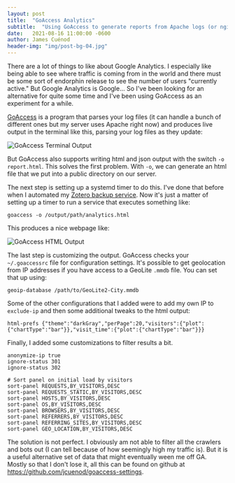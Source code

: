 ```yaml
---
layout: post
title:  "GoAccess Analytics"
subtitle:  "Using GoAccess to generate reports from Apache logs (or nginx, etc.)"
date:   2021-08-16 11:00:00 -0600
author: James Cuénod
header-img: "img/post-bg-04.jpg"
---
```


There are a lot of things to like about Google Analytics. I especially like being able to see where traffic is coming from in the world and there must be some sort of endorphin release to see the number of users "currently active." But Google Analytics is Google... So I've been looking for an alternative for quite some time and I've been using GoAccess as an experiment for a while.

[GoAccess](https://goaccess.io/) is a program that parses your log files (it can handle a bunch of different ones but my server uses Apache right now) and produces live output in the terminal like this, parsing your log files as they update:

![GoAccess Terminal Output](/bibletech/img/post-images/goaccess-terminal.png)

But GoAccess also supports writing html and json output with the switch `-o report.html`. This solves the first problem. With `-o`, we can generate an html file that we put into a public directory on our server.

The next step is setting up a systemd timer to do this. I've done that before when I automated my [Zotero backup service](https://jcuenod.github.io/bibletech/2020/06/14/zotero-github-backups/). Now it's just a matter of setting up a timer to run a service that executes something like:

```
goaccess -o /output/path/analytics.html
```

This produces a nice webpage like:

![GoAccess HTML Output](/bibletech/img/post-images/goaccess-html.png)

The last step is customizing the output. GoAccess checks your `~/.goaccessrc` file for configuration settings. It's possible to get geolocation from IP addresses if you have access to a GeoLite `.mmdb` file. You can set that up using:

```
geoip-database /path/to/GeoLite2-City.mmdb
```

Some of the other configurations that I added were to add my own IP to `exclude-ip` and then some additional tweaks to the html output:

```
html-prefs {"theme":"darkGray","perPage":20,"visitors":{"plot":{"chartType":"bar"}},"visit_time":{"plot":{"chartType":"bar"}}}
```

Finally, I added some customizations to filter results a bit.

```
anonymize-ip true
ignore-status 301
ignore-status 302

# Sort panel on initial load by visitors
sort-panel REQUESTS,BY_VISITORS,DESC
sort-panel REQUESTS_STATIC,BY_VISITORS,DESC
sort-panel HOSTS,BY_VISITORS,DESC
sort-panel OS,BY_VISITORS,DESC
sort-panel BROWSERS,BY_VISITORS,DESC
sort-panel REFERRERS,BY_VISITORS,DESC
sort-panel REFERRING_SITES,BY_VISITORS,DESC
sort-panel GEO_LOCATION,BY_VISITORS,DESC
```

The solution is not perfect. I obviously am not able to filter all the crawlers and bots out (I can tell because of how seemingly high my traffic is). But it is a useful alternative set of data that might eventually ween me off GA. Mostly so that I don't lose it, all this can be found on github at <https://github.com/jcuenod/goaccess-settings>.